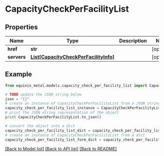 # CapacityCheckPerFacilityList


## Properties
Name | Type | Description | Notes
------------ | ------------- | ------------- | -------------
**href** | **str** |  | [optional] 
**servers** | [**List[CapacityCheckPerFacilityInfo]**](CapacityCheckPerFacilityInfo.md) |  | [optional] 

## Example

```python
from equinix_metal.models.capacity_check_per_facility_list import CapacityCheckPerFacilityList

# TODO update the JSON string below
json = "{}"
# create an instance of CapacityCheckPerFacilityList from a JSON string
capacity_check_per_facility_list_instance = CapacityCheckPerFacilityList.from_json(json)
# print the JSON string representation of the object
print CapacityCheckPerFacilityList.to_json()

# convert the object into a dict
capacity_check_per_facility_list_dict = capacity_check_per_facility_list_instance.to_dict()
# create an instance of CapacityCheckPerFacilityList from a dict
capacity_check_per_facility_list_form_dict = capacity_check_per_facility_list.from_dict(capacity_check_per_facility_list_dict)
```
[[Back to Model list]](../README.md#documentation-for-models) [[Back to API list]](../README.md#documentation-for-api-endpoints) [[Back to README]](../README.md)


